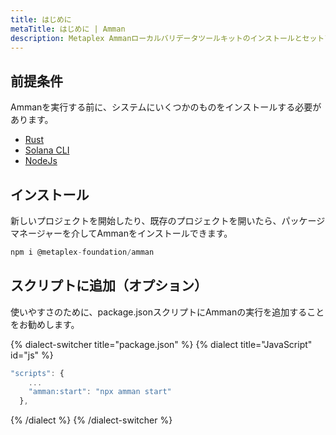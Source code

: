 ```yaml
---
title: はじめに
metaTitle: はじめに | Amman
description: Metaplex Ammanローカルバリデータツールキットのインストールとセットアップ。
---
```


## 前提条件

Ammanを実行する前に、システムにいくつかのものをインストールする必要があります。

- [Rust](https://www.rust-lang.org/tools/install)
- [Solana CLI](https://docs.solanalabs.com/cli/install)
- [NodeJs](https://nodejs.org/en/download)

## インストール

新しいプロジェクトを開始したり、既存のプロジェクトを開いたら、パッケージマネージャーを介してAmmanをインストールできます。

```js
npm i @metaplex-foundation/amman
```

## スクリプトに追加（オプション）

使いやすさのために、package.jsonスクリプトにAmmanの実行を追加することをお勧めします。

{% dialect-switcher title="package.json" %}
{% dialect title="JavaScript" id="js" %}

```js
"scripts": {
    ...
    "amman:start": "npx amman start"
  },
```
{% /dialect %}
{% /dialect-switcher %}
